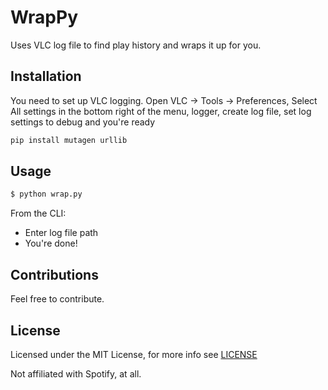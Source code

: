 # WrapPy

Uses VLC log file to find play history and wraps it up for you.

## Installation
You need to set up VLC logging. Open VLC -> Tools -> Preferences, Select All settings in the bottom right of the menu, logger, create log file, set log settings to debug and you're ready

``` python
pip install mutagen urllib
```
## Usage
``` python
$ python wrap.py
```
From the CLI:
- Enter log file path
- You're done!

## Contributions
Feel free to contribute.

## License
Licensed under the MIT License, for more info see [LICENSE](https://github.com/dp-zini/WrapPy/blob/main/LICENSE)

Not affiliated with Spotify, at all.
